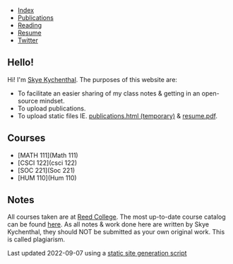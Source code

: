 - [Index](/)
- [Publications](/publications)
- [Reading](/reading)
- [Resume](/resume.pdf)
- [Twitter](https://www.twitter.com/skymochi64)

## Hello!

Hi! I'm [Skye Kychenthal](https://www.skymocha.net). The purposes of this website are:

- To facilitate an easier sharing of my class notes & getting in an open-source mindset.
- To upload publications.
- To upload static files IE. [publications.html (temporary)](/pub_temp.html) & [resume.pdf](/resume.pdf).

## Courses

- [MATH 111](Math 111)
- [CSCI 122](csci 122)
- [SOC 221](Soc 221)
- [HUM 110](Hum 110)

## Notes

All courses taken are at [Reed College](https://www.reed.edu). The most up-to-date course catalog can be found [here](https://www.reed.edu/catalog/). As all notes & work done here are written by Skye Kychenthal, they should NOT be submitted as your own original work. This is called plagiarism.

Last updated 2022-09-07 using a [static site generation script](https://github.com/SkyMocha/skymocha.github.io/blob/main/update.py)
